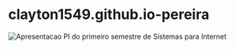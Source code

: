 # clayton1549.github.io-pereira

![Apresentacao](/apresentacao.jpg "Curso git, 2019")
PI do primeiro semestre de Sistemas para Internet
